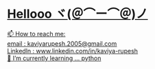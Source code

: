 # <u>Hellooo ヾ(＠⌒ー⌒＠)ノ<u> <br>
📫 How to reach me: <br>
email : kaviyarupesh.2005@gmail.com <br>
Linkedln : www.linkedin.com/in/kaviya-rupesh <br>
🌱 I’m currently learning ... python
